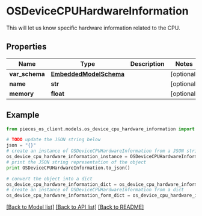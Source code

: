 # OSDeviceCPUHardwareInformation

This will let us know specific hardware information related to the CPU.

## Properties

Name | Type | Description | Notes
------------ | ------------- | ------------- | -------------
**var_schema** | [**EmbeddedModelSchema**](EmbeddedModelSchema.md) |  | [optional] 
**name** | **str** |  | [optional] 
**memory** | **float** |  | [optional] 

## Example

```python
from pieces_os_client.models.os_device_cpu_hardware_information import OSDeviceCPUHardwareInformation

# TODO update the JSON string below
json = "{}"
# create an instance of OSDeviceCPUHardwareInformation from a JSON string
os_device_cpu_hardware_information_instance = OSDeviceCPUHardwareInformation.from_json(json)
# print the JSON string representation of the object
print OSDeviceCPUHardwareInformation.to_json()

# convert the object into a dict
os_device_cpu_hardware_information_dict = os_device_cpu_hardware_information_instance.to_dict()
# create an instance of OSDeviceCPUHardwareInformation from a dict
os_device_cpu_hardware_information_form_dict = os_device_cpu_hardware_information.from_dict(os_device_cpu_hardware_information_dict)
```
[[Back to Model list]](../README.md#documentation-for-models) [[Back to API list]](../README.md#documentation-for-api-endpoints) [[Back to README]](../README.md)



